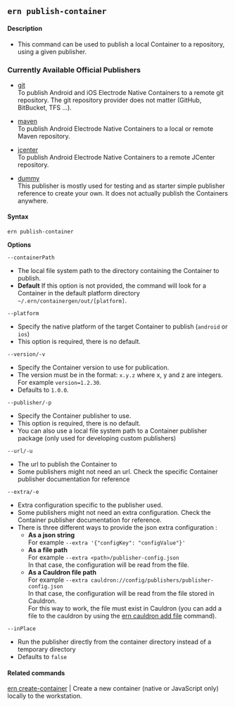 ## `ern publish-container`

#### Description

- This command can be used to publish a local Container to a repository, using a given publisher.

### Currently Available Official Publishers

- [git](https://github.com/electrode-io/ern-container-publisher-git)  
  To publish Android and iOS Electrode Native Containers to a remote git repository. The git repository provider does not matter (GitHub, BitBucket, TFS ...).

- [maven](https://github.com/electrode-io/ern-container-publisher-maven)  
  To publish Android Electrode Native Containers to a local or remote Maven repository.

- [jcenter](https://github.com/electrode-io/ern-container-publisher-jcenter)  
  To publish Android Electrode Native Containers to a remote JCenter repository.

- [dummy](https://github.com/electrode-io/ern-container-publisher-dummy)  
  This publisher is mostly used for testing and as starter simple publisher reference to create your own. It does not actually publish the Containers anywhere.

#### Syntax

`ern publish-container`

**Options**

`--containerPath`

- The local file system path to the directory containing the Container to publish.
- **Default** If this option is not provided, the command will look for a Container in the default platform directory `~/.ern/containergen/out/[platform]`.

`--platform`

- Specify the native platform of the target Container to publish (`android` or `ios`)
- This option is required, there is no default.

`--version/-v`

- Specify the Container version to use for publication.
- The version must be in the format: `x.y.z` where x, y and z are integers. For example `version=1.2.30`.
- Defaults to `1.0.0`.

`--publisher/-p`

- Specify the Container publisher to use.
- This option is required, there is no default.
- You can also use a local file system path to a Container publisher package (only used for developing custom publishers)

`--url/-u`

- The url to publish the Container to
- Some publishers might not need an url. Check the specific Container publisher documentation for reference

`--extra/-e`

- Extra configuration specific to the publisher used.
- Some publishers might not need an extra configuration. Check the Container publisher documentation for reference.
- There is three different ways to provide the json extra configuration :
  - **As a json string**  
    For example `--extra '{"configKey": "configValue"}'`
  - **As a file path**  
    For example `--extra <path>/publisher-config.json`  
    In that case, the configuration will be read from the file.
  - **As a Cauldron file path**  
    For example `--extra cauldron://config/publishers/publisher-config.json`  
    In that case, the configuration will be read from the file stored in Cauldron.  
    For this way to work, the file must exist in Cauldron (you can add a file to the cauldron by using the [ern cauldron add file] command).

`--inPlace`

- Run the publisher directly from the container directory instead of a temporary directory
- Defaults to `false`

#### Related commands

[ern create-container] | Create a new container (native or JavaScript only) locally to the workstation.

[ern create-container]: ./create-container.md
[ern cauldron add file]: ./add/file.md
